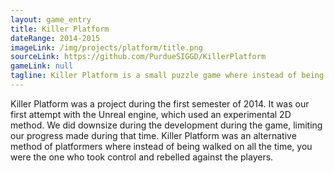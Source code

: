 ```yaml
---
layout: game_entry
title: Killer Platform
dateRange: 2014-2015
imageLink: /img/projects/platform/title.png
sourceLink: https://github.com/PurdueSIGGD/KillerPlatform
gameLink: null
tagline: Killer Platform is a small puzzle game where instead of being the player, you are the platform!
---
```

<!--Put description here:-->
Killer Platform was a project during the first semester of 2014. It was our first attempt with the Unreal engine, which used an experimental 2D method. We did downsize during the development during the game, limiting our progress made during that time. Killer Platform was an alternative method of platformers where instead of being walked on all the time, you were the one who took control and rebelled against the players.